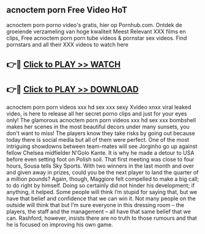 ## acnoctem porn Free Video HoT 

acnoctem porn porno video's gratis, hier op Pornhub.com. Ontdek de groeiende verzameling van hoge kwaliteit Meest Relevant XXX films en clips,
Free acnoctem porn porn tube videos & pornstar sex videos. Find pornstars and all their XXX videos to watch here


## 👉🔴 [Click to PLAY >> WATCH](http://us.freeplayer.one?title=acnoctem_porn&ref=16D)

## 👉🔴 [Click to PLAY >> DOWNLOAD](http://us.freeplayer.one?title=acnoctem_porn&ref=16D)


acnoctem porn porn videos xxx hd sex xxx sexy Xvideo xnxx viral leaked video, is here to release all her secret porno clips and just for your eyes only! The glamorous acnoctem porn porn videos xxx hd sex xxx bombshell makes her scenes in the most beautiful decors under many sunsets, you don't want to miss! The players know they take risks by going out because today there is social media but all of them were perfect. One of the most intriguing showdowns between team-mates will see Jorginho go up against fellow Chelsea midfielder N'Golo Kante. It is why he made a detour to USA before even setting foot on Polish soil. That first meeting was close to four hours, Sousa tells Sky Sports. With two winners in the last month and over and given away in prizes, could you be the next player to land the quarter of a million pounds? Again, though, Maggiore felt compelled to make a big call; to do right by himself. Doing so certainly did not hinder his development; if anything, it helped. Some people will think I’m stupid for saying that, but we have that belief and confidence that we can win it. Not many people on the outside will think that but I’m sure everyone in this dressing room – the players, the staff and the management – all have that same belief that we can. Rashford, however, insists there are no truth to those rumours and that he is focused on improving his own game.